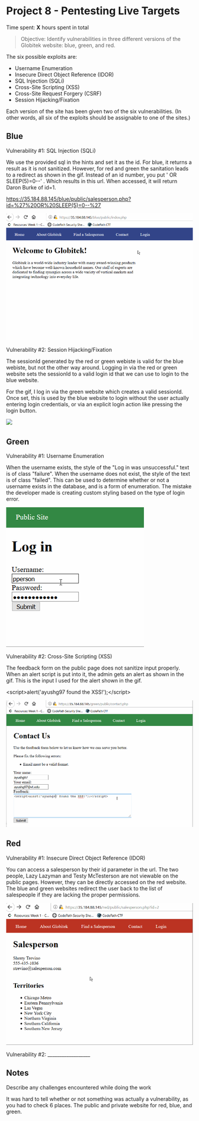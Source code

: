 # Project 8 - Pentesting Live Targets

Time spent: **X** hours spent in total

> Objective: Identify vulnerabilities in three different versions of the Globitek website: blue, green, and red.

The six possible exploits are:
* Username Enumeration
* Insecure Direct Object Reference (IDOR)
* SQL Injection (SQLi)
* Cross-Site Scripting (XSS)
* Cross-Site Request Forgery (CSRF)
* Session Hijacking/Fixation

Each version of the site has been given two of the six vulnerabilities. (In other words, all six of the exploits should be assignable to one of the sites.)

## Blue

Vulnerability #1: SQL Injection (SQLi)

We use the provided sql in the hints and set it as the id. For blue, it returns a result as it is not sanitized. However, for red and green the sanitation leads to a redirect as shown in the gif. Instead of an id number, you put 
' OR SLEEP(5)=0--' . Which results in this url. When accessed, it will return Daron Burke of id=1.

https://35.184.88.145/blue/public/salesperson.php?id=%27%20OR%20SLEEP(5)=0--%27

![](https://github.com/ayushg97/codepath-week8/blob/master/sqli.gif)

Vulnerability #2: Session Hijacking/Fixation

The sessionId generated by the red or green webiste is valid for the blue webiste, but not the other way around. Logging in via the red or green website sets the sessionId to a valid login id that we can use to login to the blue website.

For the gif, I log in via the green website which creates a valid sessionId. Once set, this is used by the blue website
to login without the user actually entering login credentials, or via an explicit login action like pressing the login button.

![](https://github.com/ayushg97/codepath-week8/blob/master/sessionhijacking.gif.gif)

## Green

Vulnerability #1: Username Enumeration

When the username exists, the style of the "Log in was unsuccessful." text is of class "failure".
When the username does not exist, the style of the text is of class "failed".
This can be used to determine whether or not a username exists in the database, and is a form of enumeration.
The mistake the developer made is creating custom styling based on the type of login error.

![](https://github.com/ayushg97/codepath-week8/blob/master/usernameenumeration.gif)

Vulnerability #2: Cross-Site Scripting (XSS)

The feedback form on the public page does not sanitize input properly. When an alert script is put into it, the admin gets an alert as shown in the gif. This is the input I used for the alert shown in the gif.

&lt;script>alert('ayushg97 found the XSS!');&lt;/script>

![](https://github.com/ayushg97/codepath-week8/blob/master/xss.gif)

## Red

Vulnerability #1: Insecure Direct Object Reference (IDOR)

You can access a salesperson by their id parameter in the url. The two people, Lazy Lazyman and Testy McTesterson are not viewable on the public pages. However, they can be directly accessed on the red website. The blue and green websites redirect the user back to the list of salespeople if they are lacking the proper permissions.

![](https://github.com/ayushg97/codepath-week8/blob/master/idor.gif)

Vulnerability #2: __________________


## Notes

Describe any challenges encountered while doing the work

It was hard to tell whether or not something was actually a vulnerability, as you had to check 6 places. The public and private website for red, blue, and green.

